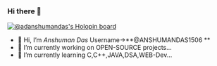 ### Hi there 👋

[![@adanshumandas's Holopin board](https://holopin.me/adanshumandas)](https://holopin.io/@adanshumandas)

- 👋 Hi, I’m _Anshuman Das_ Username->**@ANSHUMANDAS1506 **
- 🔭 I’m currently working on OPEN-SOURCE projects...
- 🌱 I’m currently learning C,C++,JAVA,DSA,WEB-Dev...
